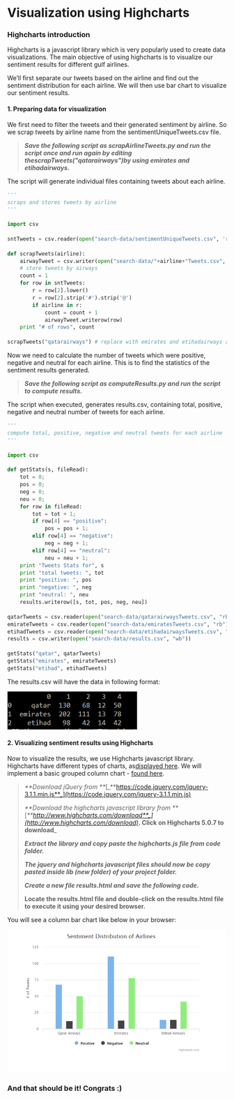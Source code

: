 # Visualization using Highcharts

### Highcharts introduction

Highcharts is a javascript library which is very popularly used to create data visualizations. The main objective of using highcharts is to visualize our sentiment results for different gulf airlines.

We’ll first separate our tweets based on the airline and find out the sentiment distribution for each airline. We will then use bar chart to visualize our sentiment results.

#### 1. Preparing data for visualization

We first need to filter the tweets and their generated sentiment by airline. So we scrap tweets by airline name from the sentimentUniqueTweets.csv file.

> _**Save the following script as scrapAirlineTweets.py and run the script once and run again by editing thescrapTweets\("qatarairways"\)by using emirates and etihadairways.**_

The script will generate individual files containing tweets about each airline.

```py
'''
scraps and stores tweets by airline
'''

import csv

sntTweets = csv.reader(open("search-data/sentimentUniqueTweets.csv", 'rb'))

def scrapTweets(airline):
    airwayTweet = csv.writer(open("search-data/"+airline+"Tweets.csv", "wb"))
    # store tweets by airways
    count = 1
    for row in sntTweets:
        r = row[2].lower()
        r = row[2].strip('#').strip('@')
        if airline in r:
            count = count + 1
            airwayTweet.writerow(row)
    print "# of rows", count

scrapTweets("qatarairways") # replace with emirates and etihadairways and run this script again
```

Now we need to calculate the number of tweets which were positive, negative and neutral for each airline. This is to find the statistics of the sentiment results generated.

> _**Save the following script as computeResults.py and run the script to compute results.**_

The script when executed, generates results.csv, containing total, positive, negative and neutral number of tweets for each airline.

```py
'''
compute total, positive, negative and neutral tweets for each airline
'''

import csv

def getStats(s, fileRead):
    tot = 0;
    pos = 0;
    neg = 0;
    neu = 0;
    for row in fileRead:
        tot = tot + 1;
        if row[4] == "positive":
            pos = pos + 1;
        elif row[4] == "negative":
            neg = neg + 1;
        elif row[4] == "neutral":
            neu = neu + 1;
    print "Tweets Stats for", s
    print "total tweets: ", tot
    print "positive: ", pos
    print "negative: ", neg
    print "neutral: ", neu
    results.writerow([s, tot, pos, neg, neu])

qatarTweets = csv.reader(open("search-data/qatarairwaysTweets.csv", "rb"))
emirateTweets = csv.reader(open("search-data/emiratesTweets.csv", "rb"))
etihadTweets = csv.reader(open("search-data/etihadairwaysTweets.csv", "rb"))
results = csv.writer(open("search-data/results.csv", "wb"))

getStats("qatar", qatarTweets)
getStats("emirates", emirateTweets)
getStats("etihad", etihadTweets)
```

The results.csv will have the data in following format:

![](/assets/csv-sample.png)

#### 2. Visualizing sentiment results using Highcharts

Now to visualize the results, we use Highcharts javascript library. Highcharts have different types of charts, as[displayed here](http://www.highcharts.com/demo/). We will implement a basic grouped column chart - [found here](http://www.highcharts.com/demo/column-basic).

> _**Download jQuery from **_[_**https://code.jquery.com/jquery-3.1.1.min.js**_](https://code.jquery.com/jquery-3.1.1.min.js)
>
> _**Download the highcharts javascript library from **_[_**http://www.highcharts.com/download**_](http://www.highcharts.com/download)_**. Click on Highcharts 5.0.7 to download**_
>
> _**Extract the library and copy paste the highcharts.js file from code folder.**_
>
> _**The jquery and highcharts javascript files should now be copy pasted inside lib \(new folder\) of your project folder.**_
>
> _**Create a new file results.html and save the following code.**_
>
> **Locate the results.html file and double-click on the results.html file to execute it using your desired browser.**

You will see a column bar chart like below in your browser:

![](/assets/output.png)

### And that should be it! Congrats :\)



